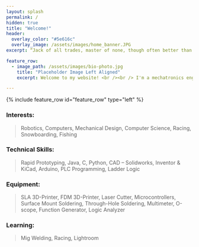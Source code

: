 ```yaml
---
layout: splash
permalink: /
hidden: true
title: "Welcome!"
header:
  overlay_color: "#5e616c"
  overlay_image: /assets/images/home_banner.JPG  
excerpt: “Jack of all trades, master of none, though often better than a master of one.”

feature_row:
  - image_path: /assets/images/bio-photo.jpg
    title: "Placeholder Image Left Aligned"
    excerpt: Welcome to my website! <br /><br /> I'm a mechatronics engineer with a BS in Computer Engineering from UCSD and a background in robotics, rapid prototyping, and much more. Here you can find information about myself, my personal projects, recent work experience, and some other work which I'm proud of.<br /><br />Currently, I'm at Qualcomm working as a Power Validation Engineer.<br /><br />In my free time, I'm working on designing my next project, working on my car, and building out my hands-on experience.

---
```


{% include feature_row id="feature_row" type="left" %}

### Interests: 
>Robotics, Computers, Mechanical Design, Computer Science, Racing, Snowboarding, Fishing

### Technical Skills: 
>Rapid Prototyping, Java, C, Python, CAD – Solidworks, Inventor & KiCad, Arduino, PLC
Programming, Ladder Logic

### Equipment: 
>SLA 3D-Printer, FDM 3D-Printer, Laser Cutter, Microcontrollers, Surface Mount Soldering,
Through-Hole Soldering, Multimeter, O-scope, Function Generator, Logic Analyzer

### Learning: 
>Mig Welding, Racing, Lightroom
